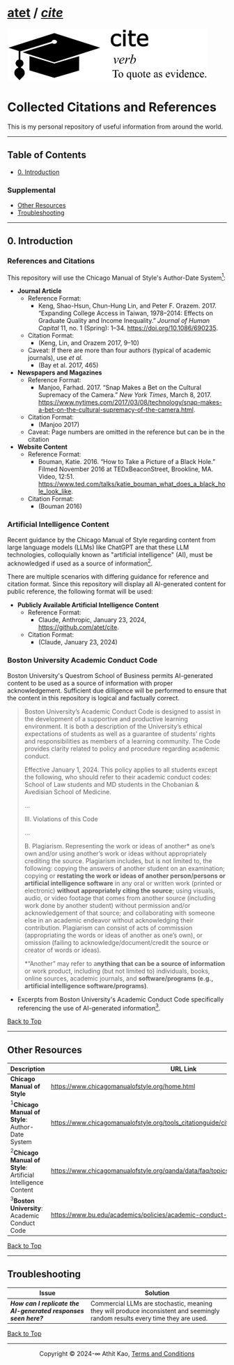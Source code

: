 # [atet](https://github.com/atet) / [**_cite_**](https://github.com/atet/cite/blob/main/README.md#atet--cite)

[![.img/logo_cite.png](.img/logo_cite.png)](#nolink)

# Collected Citations and References

This is my personal repository of useful information from around the world.

--------------------------------------------------------------------------------------------------

## Table of Contents

* [0. Introduction](#0-introduction)

### Supplemental

* [Other Resources](#other-resources)
* [Troubleshooting](#troubleshooting)

--------------------------------------------------------------------------------------------------

## 0. Introduction

### References and Citations

This repository will use the Chicago Manual of Style's Author-Date System[<sup>1</sup>](#other-resources):

* **Journal Article**
    * Reference Format:
        * Keng, Shao-Hsun, Chun-Hung Lin, and Peter F. Orazem. 2017. “Expanding College Access in Taiwan, 1978–2014: Effects on Graduate Quality and Income Inequality.” *Journal of Human Capital* 11, no. 1 (Spring): 1–34. https://doi.org/10.1086/690235.
    * Citation Format:
        * (Keng, Lin, and Orazem 2017, 9–10)
    * Caveat: If there are more than four authors (typical of academic journals), use *et al.*
        * (Bay et al. 2017, 465)
* **Newspapers and Magazines**
    * Reference Format:
        * Manjoo, Farhad. 2017. “Snap Makes a Bet on the Cultural Supremacy of the Camera.” *New York Times*, March 8, 2017. https://www.nytimes.com/2017/03/08/technology/snap-makes-a-bet-on-the-cultural-supremacy-of-the-camera.html.
    * Citation Format:
        * (Manjoo 2017)
    * Caveat: Page numbers are omitted in the reference but can be in the citation
* **Website Content**
    * Reference Format:
        * Bouman, Katie. 2016. “How to Take a Picture of a Black Hole.” Filmed November 2016 at TEDxBeaconStreet, Brookline, MA. Video, 12:51. https://www.ted.com/talks/katie_bouman_what_does_a_black_hole_look_like.
    * Citation Format:
        * (Bouman 2016)

### Artificial Intelligence Content

Recent guidance by the Chicago Manual of Style regarding content from large language models (LLMs) like ChatGPT are that these LLM technologies, colloquially known as "artificial intelligence" (AI), must be acknowledged if used as a source of information[<sup>2</sup>](#other-resources).

There are multiple scenarios with differing guidance for reference and citation format. Since this repository will display all AI-generated content for public reference, the following format will be used:

* **Publicly Available Artificial Intelligence Content**
    * Reference Format:
        * Claude, Anthropic, January 23, 2024, https://github.com/atet/cite.
    * Citation Format:
        * (Claude, January 23, 2024)

### Boston University Academic Conduct Code

Boston University's Questrom School of Business permits AI-generated content to be used as a source of information with proper acknowledgement. Sufficient due dilligence will be performed to ensure that the content in this repository is logical and factually correct. 

> Boston University’s Academic Conduct Code is designed to assist in the development of a supportive and productive learning environment. It is both a description of the University’s ethical expectations of students as well as a guarantee of students’ rights and responsibilities as members of a learning community. The Code provides clarity related to policy and procedure regarding academic conduct.
>
> Effective January 1, 2024. This policy applies to all students except the following, who should refer to their academic conduct codes: School of Law students and MD students in the Chobanian & Avedisian School of Medicine.
>
>...
>
> III. Violations of this Code
>
> ...
>
> B. Plagiarism. Representing the work or ideas of another* as one’s own and/or using another’s work or ideas without appropriately crediting the source. Plagiarism includes, but is not limited to, the following: copying the answers of another student on an examination; copying or **restating the work or ideas of another person/persons or artificial intelligence software** in any oral or written work (printed or electronic) **without appropriately citing the source**; using visuals, audio, or video footage that comes from another source (including work done by another student) without permission and/or acknowledgement of that source; and collaborating with someone else in an academic endeavor without acknowledging their contribution. Plagiarism can consist of acts of commission (appropriating the words or ideas of another as one’s own), or omission (failing to acknowledge/document/credit the source or creator of words or ideas).
>
> *“Another” may refer to a**nything that can be a source of information** or work product, including (but not limited to) individuals, books, online sources, academic journals, and **software/programs (e.g., artificial intelligence software/programs)**.
>
* Excerpts from Boston University's Academic Conduct Code specifically referencing the use of AI-generated information[<sup>3</sup>](#other-resources).

[Back to Top](#table-of-contents)

--------------------------------------------------------------------------------------------------

## Other Resources

**Description** | **URL Link**
--- | ---
**Chicago Manual of Style** | https://www.chicagomanualofstyle.org/home.html
<sup>1</sup>**Chicago Manual of Style**: Author-Date System | https://www.chicagomanualofstyle.org/tools_citationguide/citation-guide-2.html
<sup>2</sup>**Chicago Manual of Style**: Artificial Intelligence Content | https://www.chicagomanualofstyle.org/qanda/data/faq/topics/Documentation/faq0422.html
<sup>3</sup>**Boston University**: Academic Conduct Code | https://www.bu.edu/academics/policies/academic-conduct-code/

[Back to Top](#table-of-contents)

--------------------------------------------------------------------------------------------------

## Troubleshooting

Issue | Solution
--- | ---
***How can I replicate the AI-generated responses seen here?*** | Commercial LLMs are stochastic, meaning they will produce inconsistent and seemingly random results every time they are used.

[Back to Top](#table-of-contents)

--------------------------------------------------------------------------------------------------

<p align="center">Copyright © 2024-∞ Athit Kao, <a href="http://www.athitkao.com/tos.html" target="_blank">Terms and Conditions</a></p>